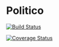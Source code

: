 # Politico

[![Build Status](https://travis-ci.org/jeffersonnnn/Politico.svg?branch=develop)](https://travis-ci.org/jeffersonnnn/Politico)

[![Coverage Status](https://coveralls.io/repos/github/jeffersonnnn/Politico/badge.svg?branch=develop)](https://coveralls.io/github/jeffersonnnn/Politico?branch=develop)